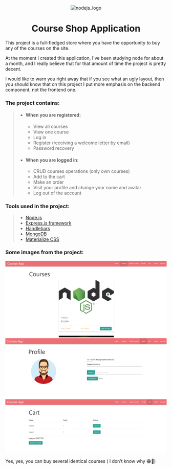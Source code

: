 <p align="center">
	<img src="https://upload.wikimedia.org/wikipedia/commons/thumb/d/d9/Node.js_logo.svg/1200px-Node.js_logo.svg.png" alt="nodejs_logo" width="400" style="text-align: center;">
</p>

<h1 align="center">Course Shop Application</h1>

<p>This project is a full-fledged store where you have the opportunity to buy any of the courses on the site.</p>

<p>At the moment I created this application, I've been studying node for about a month, and I really believe that for that amount of time the project is pretty decent.</p>

<p>I would like to warn you right away that if you see what an ugly layout, then you should know that on this project I put more emphasis on the backend component, not the frontend one.</p>

### The project contains:

> - #### When you are registered:
> 	- View all courses
> 	- View one course
> 	- Log in
> 	- Register (receiving a welcome letter by email)
> 	- Password recovery
> 
> - #### When you are logged in:
> 	- CRUD courses operations (only own courses)
> 	- Add to the cart
> 	- Make an order
> 	- Visit your profile and change your name and avatar
> 	- Log out of the account

### Tools used in the project:

> - <a href="https://nodejs.org/">Node.js</a>
> - <a href="https://expressjs.com/">Express.js framework</a>
> - <a href="https://handlebarsjs.com/">Handlebars</a>
> - <a href="https://www.mongodb.com/">MongoDB</a>
> - <a href="https://materializecss.com/">Materialize CSS</a>

### Some images from the project:
![404](/public/readme/Screenshot_24.png)
![404](/public/readme/Screenshot_25.png)
![404](/public/readme/Screenshot_26.png)

Yes, yes, you can buy several identical courses ( I don’t know why :grin::see_no_evil:)